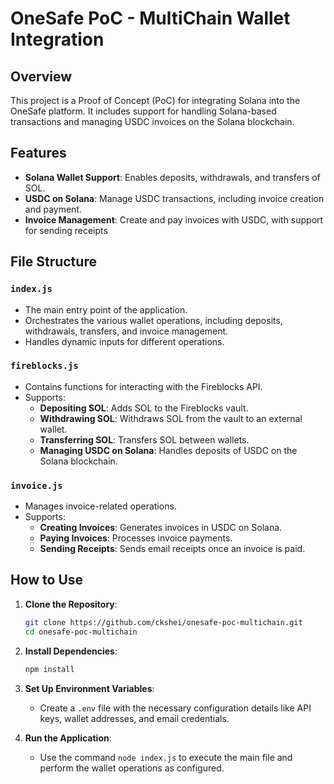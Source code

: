 
# OneSafe PoC - MultiChain Wallet Integration

## Overview

This project is a Proof of Concept (PoC) for integrating Solana into the OneSafe platform. It includes support for handling Solana-based transactions and managing USDC invoices on the Solana blockchain.

## Features

- **Solana Wallet Support**: Enables deposits, withdrawals, and transfers of SOL.
- **USDC on Solana**: Manage USDC transactions, including invoice creation and payment.
- **Invoice Management**: Create and pay invoices with USDC, with support for sending receipts

## File Structure

### `index.js`

- The main entry point of the application.
- Orchestrates the various wallet operations, including deposits, withdrawals, transfers, and invoice management.
- Handles dynamic inputs for different operations.

### `fireblocks.js`

- Contains functions for interacting with the Fireblocks API.
- Supports:
  - **Depositing SOL**: Adds SOL to the Fireblocks vault.
  - **Withdrawing SOL**: Withdraws SOL from the vault to an external wallet.
  - **Transferring SOL**: Transfers SOL between wallets.
  - **Managing USDC on Solana**: Handles deposits of USDC on the Solana blockchain.

### `invoice.js`

- Manages invoice-related operations.
- Supports:
  - **Creating Invoices**: Generates invoices in USDC on Solana.
  - **Paying Invoices**: Processes invoice payments.
  - **Sending Receipts**: Sends email receipts once an invoice is paid.

## How to Use

1. **Clone the Repository**:

   ```bash
   git clone https://github.com/ckshei/onesafe-poc-multichain.git
   cd onesafe-poc-multichain
   ```

2. **Install Dependencies**:

   ```bash
   npm install
   ```

3. **Set Up Environment Variables**:
   - Create a `.env` file with the necessary configuration details like API keys, wallet addresses, and email credentials.

4. **Run the Application**:
   - Use the command `node index.js` to execute the main file and perform the wallet operations as configured.

